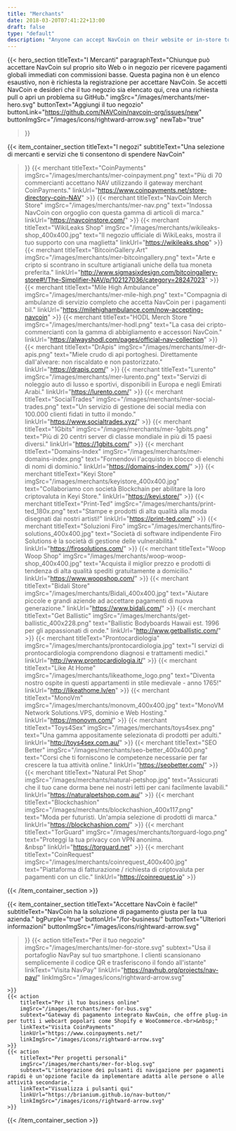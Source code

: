 ```yaml
---
title: "Merchants"
date: 2018-03-20T07:41:22+13:00
draft: false
type: "default"
description: "Anyone can accept NavCoin on their website or in-store to receive instant global payments with low fees."
---
```

{{< hero_section
titleText="I Mercanti"
paragraphText="Chiunque può accettare NavCoin sul proprio sito Web o in negozio per ricevere pagamenti globali immediati con commissioni basse. Questa pagina non è un elenco esaustivo, non è richiesta la registrazione per accettare NavCoin. Se accetti NavCoin e desideri che il tuo negozio sia elencato qui, crea una richiesta pull o apri un problema su GitHub."
imgSrc="/images/merchants/mer-hero.svg"
buttonText="Aggiungi il tuo negozio"
buttonLink="https://github.com/NAVCoin/navcoin-org/issues/new"
buttonImgSrc="/images/icons/rightward-arrow.svg"
newTab="true"
>}}


{{< item_container_section
    titleText="I negozi"
    subtitleText="Una selezione di mercanti e servizi che ti consentono di spendere NavCoin"
>}}
    {{< merchant
        titleText="CoinPayments"
        imgSrc="/images/merchants/mer-coinpayment.png"
        text="Più di 70 commercianti accettano NAV utilizzando il gateway merchant CoinPayments."
        linkUrl="https://www.coinpayments.net/store-directory-coin-NAV"
    >}}
    {{< merchant
        titleText="NavCoin Merch Store"
        imgSrc="/images/merchants/mer-nav.png"
        text="Indossa NavCoin con orgoglio con questa gamma di articoli di marca."
        linkUrl="https://navcoinstore.com/"
    >}}
    {{< merchant
        titleText="WikiLeaks Shop"
        imgSrc="/images/merchants/wikileaks-shop_400x400.jpg"
        text="Il negozio ufficiale di WikiLeaks, mostra il tuo supporto con una maglietta"
        linkUrl="https://wikileaks.shop"
    >}}
    {{< merchant
        titleText="BitcoinGallery.Art"
        imgSrc="/images/merchants/mer-bitcoingallery.png"
        text="Arte e cripto si scontrano in sculture artigianali uniche della tua moneta preferita."
        linkUrl="http://www.sigmasixdesign.com/bitcoingallery-store#!/The-Simplifier-NAV/p/102127036/category=28247023"
    >}}
    {{< merchant
        titleText="Mile High Ambulance"
        imgSrc="/images/merchants/mer-mile-high.png"
        text="Compagnia di ambulanze di servizio completo che accetta NavCoin per i pagamenti bil."
        linkUrl="https://milehighambulance.com/now-accepting-navcoin"
    >}}
    {{< merchant
        titleText="HODL Merch Store "
        imgSrc="/images/merchants/mer-hodl.png"
        text="La casa dei cripto-commercianti con la gamma di abbigliamento e accessori NavCoin."
        linkUrl="https://alwayshodl.com/pages/official-nav-collection"
    >}}
    {{< merchant
        titleText="DrApis"
        imgSrc="/images/merchants/mer-dr-apis.png"
        text="Miele crudo di api portoghesi. Direttamente dall'alveare: non riscaldato e non pastorizzato."
        linkUrl="https://drapis.com/"
    >}}
    {{< merchant
        titleText="Lurento"
        imgSrc="/images/merchants/mer-lurento.png"
        text="Servizi di noleggio auto di lusso e sportivi, disponibili in Europa e negli Emirati Arabi."
        linkUrl="https://lurento.com/"
    >}}
    {{< merchant
        titleText="SocialTrades"
        imgSrc="/images/merchants/mer-social-trades.png"
        text="Un servizio di gestione dei social media con 100.000 clienti fidati in tutto il mondo."
        linkUrl="https://www.socialtrades.xyz/"
    >}}
    {{< merchant
        titleText="1Gbits"
        imgSrc="/images/merchants/mer-1gbits.png"
        text="Più di 20 centri server di classe mondiale in più di 15 paesi diversi."
        linkUrl="https://1gbits.com/"
    >}}
    {{< merchant
        titleText="Domains-Index"
        imgSrc="/images/merchants/mer-domains-index.png"
        text="Fornendovi l'acquisto in blocco di elenchi di nomi di dominio."
        linkUrl="https://domains-index.com/"
    >}}
    {{< merchant
        titleText="Keyi Store"
        imgSrc="/images/merchants/keyistore_400x400.jpg"
        text="Collaboriamo con società Blockchain per abilitare la loro criptovaluta in Keyi Store."
        linkUrl="https://keyi.store/"
    >}}
    {{< merchant
        titleText="Print-Ted"
        imgSrc="/images/merchants/print-ted_180x.png"
        text="Stampe e prodotti di alta qualità alla moda disegnati dai nostri artisti!"
        linkUrl="https://print-ted.com/"
    >}}
    {{< merchant
        titleText="Soluzioni Firo"
        imgSrc="/images/merchants/firo-solutions_400x400.jpg"
        text="Società di software indipendente Firo Solutions è la società di gestione delle vulnerabilità."
        linkUrl="https://firosolutions.com/"
    >}}
    {{< merchant
        titleText="Woop Woop Shop"
        imgSrc="/images/merchants/woop-woop-shop_400x400.jpg"
        text="Acquista il miglior prezzo e prodotti di tendenza di alta qualità spediti gratuitamente a domicilio."
        linkUrl="https://www.woopshop.com/"
    >}}
    {{< merchant
        titleText="Bidali Store"
        imgSrc="/images/merchants/Bidali_400x400.jpg"
        text="Aiutare piccole e grandi aziende ad accettare pagamenti di nuova generazione."
        linkUrl="https://www.bidali.com/"
    >}}
    {{< merchant
        titleText="Get Ballistic"
        imgSrc="/images/merchants/get-ballistic_400x228.png"
        text="Ballistic Bodyboards Hawaii est. 1996 per gli appassionati di onde."
        linkUrl="http://www.getballistic.com/"
    >}}
    {{< merchant
        titleText="Prontocardiologia"
        imgSrc="/images/merchants/prontocardiologia.jpg"
        text="I servizi di prontocardiologia comprendono diagnosi e trattamenti medici."
        linkUrl="http://www.prontocardiologia.it/"
    >}}
    {{< merchant
        titleText="Like At Home"
        imgSrc="/images/merchants/likeathome_logo.png"
        text="Diventa nostro ospite in questi appartamenti in stile medievale - anno 1765!"
        linkUrl="http://likeathome.lv/en"
    >}}
    {{< merchant
        titleText="MonoVm"
        imgSrc="/images/merchants/monovm_400x400.jpg"
        text="MonoVM Network Solutions.VPS, dominio e Web Hosting."
        linkUrl="https://monovm.com/"
    >}}
    {{< merchant
        titleText="Toys4Sex"
        imgSrc="/images/merchants/toys4sex.png"
        text="Una gamma appositamente selezionata di prodotti per adulti."
        linkUrl="http://toys4sex.com.au/"
    >}}
    {{< merchant
        titleText="SEO Better"
        imgSrc="/images/merchants/seo-better_400x400.png"
        text="Corsi che ti forniscono le competenze necessarie per far crescere la tua attività online."
        linkUrl="https://seobetter.com/"
    >}}
    {{< merchant
        titleText="Natural Pet Shop"
        imgSrc="/images/merchants/natural-petshop.jpg"
        text="Assicurati che il tuo cane dorma bene nei nostri letti per cani facilmente lavabili."
        linkUrl="https://naturalpetshop.com.au/"
    >}}
    {{< merchant
        titleText="Blockchashion"
        imgSrc="/images/merchants/blockchashion_400x117.png"
        text="Moda per futuristi. Un'ampia selezione di prodotti di marca."
        linkUrl="https://blockchashion.com/"
    >}}
    {{< merchant
        titleText="TorGuard"
        imgSrc="/images/merchants/torguard-logo.png"
        text="Proteggi la tua privacy con VPN anonima.<br>&nbsp"
        linkUrl="https://torguard.net"
    >}}
    {{< merchant
        titleText="CoinRequest"
        imgSrc="/images/merchants/coinrequest_400x400.jpg"
        text="Piattaforma di fatturazione / richiesta di criptovaluta per pagamenti con un clic."
        linkUrl="https://coinrequest.io"
    >}}

{{< /item_container_section >}}

{{< item_container_section
    titleText="Accettare NavCoin è facile!"
    subtitleText="NavCoin ha la soluzione di pagamento giusta per la tua azienda."
    bgPurple="true"
    buttonUrl="/for-business/"
    buttonText="Ulteriori informazioni"
    buttonImgSrc="/images/icons/rightward-arrow.svg"
>}}
    {{< action
        titleText="Per il tuo negozio"
        imgSrc="/images/merchants/mer-for-store.svg"
        subtext="Usa il portafoglio NavPay sul tuo smartphone. I clienti scansionano semplicemente il codice QR e trasferiscono il fondo all'istante"
        linkText="Visita NavPay"
        linkUrl="https://navhub.org/projects/nav-pay/"
        linkImgSrc="/images/icons/rightward-arrow.svg"

    >}}
    {{< action
        titleText="Per il tuo business online"
        imgSrc="/images/merchants/mer-for-bus.svg"
        subtext="Gateway di pagamento integrato NavCoin, che offre plug-in per tutti i webcart popolari come Shopify e WooCommerce.<br>&nbsp;"
        linkText="Visita CoinPayments"
        linkUrl="https://www.coinpayments.net/"
        linkImgSrc="/images/icons/rightward-arrow.svg"
    >}}
    {{< action                 
        titleText="Per progetti personali"
        imgSrc="/images/merchants/mer-for-blog.svg"
        subtext="L'integrazione dei pulsanti di navigazione per pagamenti rapidi è un'opzione facile da implementare adatta alle persone o alle attività secondarie."
        linkText="Visualizza i pulsanti qui"
        linkUrl="https://brianium.github.io/nav-button/"
        linkImgSrc="/images/icons/rightward-arrow.svg"
    >}}
{{< /item_container_section >}}
